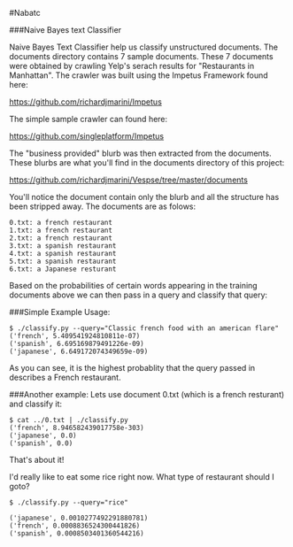 #Nabatc

###Naive Bayes text Classifier

Naive Bayes Text Classifier help us classify unstructured documents.  The documents directory contains 7 sample documents.  These 7 documents were obtained by crawling Yelp's serach results for "Restaurants in Manhattan".  The crawler was built using the Impetus Framework found here:

https://github.com/richardjmarini/Impetus

The simple sample crawler can found here:

https://github.com/singleplatform/Impetus

The "business provided" blurb was then extracted from the documents.
These blurbs are what you'll find in the documents directory of this project:

https://github.com/richardjmarini/Vespse/tree/master/documents

You'll notice the document contain only the blurb and all the structure has been stripped away.  The documents are as folows:
```
0.txt: a french restaurant
1.txt: a french restaurant
2.txt: a french restaurant
3.txt: a spanish restaurant
4.txt: a spanish restaurant
5.txt: a spanish restaurant
6.txt: a Japanese resturant
```

Based on the probabilities of certain words appearing in the training documents above we can then pass in a query and classify that query:

###Simple Example Usage:
```
$ ./classify.py --query="Classic french food with an american flare"
('french', 5.409541924810811e-07)
('spanish', 6.695169879491226e-09)
('japanese', 6.649172074349659e-09)
```

As you can see, it is the highest probablity that the query passed in describes a French restaurant.

###Another example:
Lets use document 0.txt (which is a french resturant) and classify it:
```
$ cat ../0.txt | ./classify.py
('french', 8.946582439017758e-303)
('japanese', 0.0)
('spanish', 0.0)
```

That's about it!

I'd really like to eat some  rice right now. What type of restaurant should I goto?
```
$ ./classify.py --query="rice"

('japanese', 0.0010277492291880781)
('french', 0.0008836524300441826)
('spanish', 0.0008503401360544216)
```

